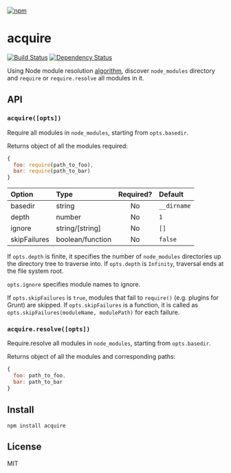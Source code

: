 [![npm](https://nodei.co/npm/acquire.png)](https://nodei.co/npm/acquire/)

# acquire

[![Build Status][travis-badge]][travis] [![Dependency Status][david-badge]][david]

Using Node module resolution [algorithm](https://nodejs.org/docs/latest/api/modules.html#modules_all_together), discover `node_modules` directory and `require` or `require.resolve` all modules in it.

[travis]: https://travis-ci.org/eush77/acquire
[travis-badge]: https://travis-ci.org/eush77/acquire.svg
[david]: https://david-dm.org/eush77/acquire
[david-badge]: https://david-dm.org/eush77/acquire.png

## API

### `acquire([opts])`

Require all modules in `node_modules`, starting from `opts.basedir`.

Returns object of all the modules required:

```js
{
  foo: require(path_to_foo),
  bar: require(path_to_bar)
}
```

| Option       | Type             | Required? | Default     |
| :----------- | :--------------- | :-------: | :---------- |
| basedir      | string           | No        | `__dirname` |
| depth        | number           | No        | `1`         |
| ignore       | string/[string]  | No        | `[]`        |
| skipFailures | boolean/function | No        | `false`     |

If `opts.depth` is finite, it specifies the number of `node_modules` directories up the directory tree to traverse into. If `opts.depth` is `Infinity`, traversal ends at the file system root.

`opts.ignore` specifies module names to ignore.

If `opts.skipFailures` is `true`, modules that fail to `require()` (e.g. plugins for Grunt) are skipped. If `opts.skipFailures` is a function, it is called as `opts.skipFailures(moduleName, modulePath)` for each failure.

### `acquire.resolve([opts])`

Require.resolve all modules in `node_modules`, starting from `opts.basedir`.

Returns object of all the modules and corresponding paths:

```js
{
  foo: path_to_foo,
  bar: path_to_bar
}
```

## Install

```
npm install acquire
```

## License

MIT

